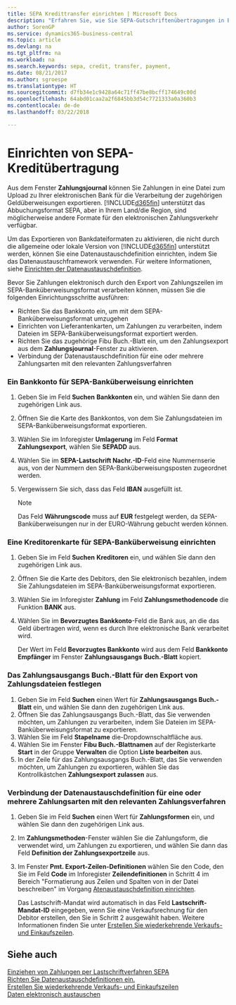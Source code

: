 ```yaml
---
title: SEPA Kredittransfer einrichten | Microsoft Docs
description: "Erfahren Sie, wie Sie SEPA-Gutschriftenübertragungen in Business Central einrichten."
author: SorenGP
ms.service: dynamics365-business-central
ms.topic: article
ms.devlang: na
ms.tgt_pltfrm: na
ms.workload: na
ms.search.keywords: sepa, credit, transfer, payment,
ms.date: 08/21/2017
ms.author: sgroespe
ms.translationtype: HT
ms.sourcegitcommit: d7fb34e1c9428a64c71ff47be8bcff174649c00d
ms.openlocfilehash: 64abd01caa2a2f6845bb3d54c7721333a0a360b3
ms.contentlocale: de-de
ms.lasthandoff: 03/22/2018

---
```

# <a name="set-up-sepa-credit-transfer"></a>Einrichten von SEPA-Kreditübertragung
Aus dem Fenster **Zahlungsjournal** können Sie Zahlungen in eine Datei zum Upload zu Ihrer elektronischen Bank für die Verarbeitung der zugehörigen Geldüberweisungen exportieren. [!INCLUDE[d365fin](includes/d365fin_md.md)] unterstützt das Abbuchungsformat SEPA, aber in Ihrem Land/die Region, sind möglicherweise andere Formate für den elektronischen Zahlungsverkehr verfügbar.  

Um das Exportieren von Bankdateiformaten zu aktivieren, die nicht durch die allgemeine oder lokale Version von [!INCLUDE[d365fin](includes/d365fin_md.md)] unterstützt werden, können Sie eine Datenaustauschdefinition einrichten, indem Sie das Datenaustauschframework verwenden. Für weitere Informationen, siehe [Einrichten der Datenaustauschdefinition](across-how-to-set-up-data-exchange-definitions.md).  

Bevor Sie Zahlungen elektronisch durch den Export von Zahlungszeilen im SEPA-Banküberweisungsformat verarbeiten können, müssen Sie die folgenden Einrichtungsschritte ausführen:  

* Richten Sie das Bankkonto ein, um mit dem SEPA-Banküberweisungsformat umzugehen  
* Einrichten von Lieferantenkarten, um Zahlungen zu verarbeiten, indem Dateien im SEPA-Banküberweisungsformat exportiert werden.  
* Richten Sie das zugehörige Fibu Buch.-Blatt ein, um den Zahlungsexport aus dem **Zahlungsjournal**-Fenster zu aktivieren.  
* Verbindung der Datenaustauschdefinition für eine oder mehrere Zahlungsarten mit den relevanten Zahlungsverfahren  

### <a name="to-set-up-a-bank-account-for-sepa-credit-transfer"></a>Ein Bankkonto für SEPA-Banküberweisung einrichten  
1. Geben Sie im Feld **Suchen** **Bankkonten** ein, und wählen Sie dann den zugehörigen Link aus.  
2. Öffnen Sie die Karte des Bankkontos, von dem Sie Zahlungsdateien im SEPA-Banküberweisungsformat exportieren.  
3. Wählen Sie im Inforegister **Umlagerung** im Feld **Format Zahlungsexport**, wählen Sie **SEPADD** aus.  
4. Wählen Sie im **SEPA-Lastschrift Nachr.-ID**-Feld eine Nummernserie aus, von der Nummern den SEPA-Banküberweisungsposten zugeordnet werden.  
5. Vergewissern Sie sich, dass das Feld **IBAN** ausgefüllt ist.  

    > [!NOTE]  
    >  Das Feld **Währungscode** muss auf **EUR** festgelegt werden, da SEPA-Banküberweisungen nur in der EURO-Währung gebucht werden können.  

### <a name="to-set-up-a-vendor-card-for-sepa-credit-transfer"></a>Eine Kreditorenkarte für SEPA-Banküberweisung einrichten  
1. Geben Sie im Feld **Suchen** **Kreditoren** ein, und wählen Sie dann den zugehörigen Link aus.  
2. Öffnen Sie die Karte des Debitors, den Sie elektronisch bezahlen, indem Sie Zahlungsdateien im SEPA-Banküberweisungsformat exportieren.  
3. Wählen Sie im Inforegister **Zahlung** im Feld **Zahlungsmethodencode** die Funktion **BANK** aus.  
4. Wählen Sie im **Bevorzugtes Bankkonto**-Feld die Bank aus, an die das Geld übertragen wird, wenn es durch Ihre elektronische Bank verarbeitet wird.  

     Der Wert im Feld **Bevorzugtes Bankkonto** wird aus dem Feld **Bankkonto Empfänger** im Fenster **Zahlungsausgangs Buch.-Blatt** kopiert.  

### <a name="to-set-the-payment-journal-up-to-export-payment-files"></a>Das Zahlungsausgangs Buch.-Blatt für den Export von Zahlungsdateien festlegen  
1. Geben Sie im Feld **Suchen** einen Wert für **Zahlungsausgangs Buch.-Blatt** ein, und wählen Sie dann den zugehörigen Link aus.  
2. Öffnen Sie das Zahlungsausgangs Buch.-Blatt, das Sie verwenden möchten, um Zahlungen zu verarbeiten, indem Sie Dateien im SEPA-Banküberweisungsformat zu exportieren.  
3. Wählen Sie im Feld **Stapelname** die\-Dropdownschaltfläche aus.  
4. Wählen Sie im Fenster **Fibu Buch.-Blattnamen** auf der Registerkarte **Start** in der Gruppe **Verwalten** die Option **Liste bearbeiten** aus.  
5. In der Zeile für das Zahlungsausgangs Buch.-Blatt, das Sie verwenden möchten, um Zahlungen zu exportieren, wählen Sie das Kontrollkästchen **Zahlungsexport zulassen** aus.  

### <a name="to-connect-the-data-exchange-definition-for-one-or-more-payment-types-with-the-relevant-payment-method-or-methods"></a>Verbindung der Datenaustauschdefinition für eine oder mehrere Zahlungsarten mit den relevanten Zahlungsverfahren  
1. Geben Sie im Feld **Suchen** einen Wert für **Zahlungsformen** ein, und wählen Sie dann den zugehörigen Link aus.  
2. Im **Zahlungsmethoden**-Fenster wählen Sie die Zahlungsform, die verwendet wird, um Zahlungen zu exportieren, und wählen Sie dann das Feld **Definition der Zahlungsexportzeile** aus.  
3. Im Fenster **Pmt. Export-Zeilen-Definitionen** wählen Sie den Code, den Sie im Feld **Code** im Inforegister **Zeilendefinitionen** in Schritt 4 im Bereich "Formatierung aus Zeilen und Spalten von in der Datei beschreiben" im Vorgang [Atenaustauschdefinition einrichten](across-how-to-set-up-data-exchange-definitions.md).  

    Das Lastschrift-Mandat wird automatisch in das Feld **Lastschrift-Mandat-ID** eingegeben, wenn Sie eine Verkaufsrechnung für den Debitor erstellen, den Sie in Schritt 2 ausgewählt haben. Weitere Informationen finden Sie unter [Erstellen Sie wiederkehrende Verkaufs- und Einkaufszeilen](sales-how-work-standard-lines.md).  

## <a name="see-also"></a>Siehe auch  
[Einziehen von Zahlungen per Lastschriftverfahren SEPA](finance-collect-payments-with-sepa-direct-debit.md)  
[Richten Sie Datenaustauschdefinitionen ein.](across-how-to-set-up-data-exchange-definitions.md)  
[Erstellen Sie wiederkehrende Verkaufs- und Einkaufszeilen](sales-how-work-standard-lines.md)  
[Daten elektronisch austauschen](across-data-exchange.md)  

